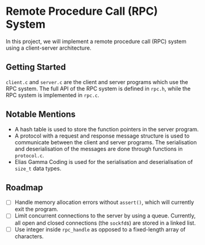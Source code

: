 # Remote Procedure Call (RPC) System

In this project, we will implement a remote procedure call (RPC) system using a client-server architecture.

## Getting Started

`client.c` and `server.c` are the client and server programs which use the RPC system. The full API of the RPC system is defined in `rpc.h`, while the RPC system is implemented in `rpc.c`.

## Notable Mentions

- A hash table is used to store the function pointers in the server program.
- A protocol with a request and response message structure is used to communicate between the client and server programs. The serialisation and deserialisation of the messages are done through functions in `protocol.c`.
- Elias Gamma Coding is used for the serialisation and deserialisation of `size_t` data types.

## Roadmap

- [ ] Handle memory allocation errors without `assert()`, which will currently exit the program.
- [ ] Limit concurrent connections to the server by using a queue. Currently, all open and closed connections (the `sockfd`s) are stored in a linked list.
- [ ] Use integer inside `rpc_handle` as opposed to a fixed-length array of characters.
